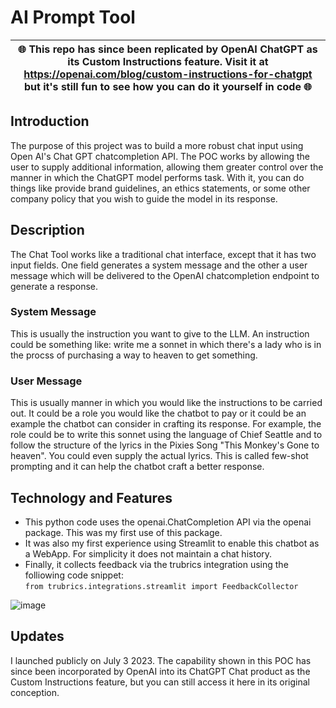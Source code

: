 # AI Prompt Tool   

| 🌐 This repo has since been replicated by OpenAI ChatGPT as its Custom Instructions feature. Visit it at https://openai.com/blog/custom-instructions-for-chatgpt but it's still fun to see how you can do it yourself in code 🌐 |
| --- |

## Introduction  
The purpose of this project was to build a more robust chat input using Open AI's Chat GPT chatcompletion API. The POC works by allowing the user to supply additional information, allowing them greater control over the manner in which the ChatGPT model performs task. With it, you can do things like provide brand guidelines, an ethics statements, or some other company policy that you wish to guide the model in its response.  

## Description
The Chat Tool works like a traditional chat interface, except that it has two input fields. One field generates a system message and the other a user message which will be delivered to the OpenAI chatcompletion endpoint to generate a response.

### System Message  
This is usually the instruction you want to give to the LLM. An instruction could be something like: write me a sonnet in which there's a lady who is in the procss of purchasing a way to heaven to get something. 

### User Message  
This is usually manner in which you would like the instructions to be carried out. It could be a role you would like the chatbot to pay or it could be an example the chatbot can consider in crafting its response. For example, the role could be to write this sonnet using the language of Chief Seattle and to follow the structure of the lyrics in the Pixies Song "This Monkey's Gone to heaven". You could even supply the actual lyrics. This is called few-shot prompting and it can help the chatbot craft a better response.

## Technology and Features  
- This python code uses the openai.ChatCompletion API via the openai package. This was my first use of this package.  
- It was also my first experience using Streamlit to enable this chatbot as a WebApp. For simplicity it does not maintain a chat history.  
- Finally, it collects feedback via the trubrics integration using the folliowing code snippet:  
```from trubrics.integrations.streamlit import FeedbackCollector```
  
![image](https://github.com/dvvilkins/Webapp1/blob/749bc1415ff86751e88b48766d6d8ab9444829b4/UI_Chatv1-.png)   



## Updates  
I launched publicly on July 3 2023. The capability shown in this POC has since been incorporated by OpenAI into its ChatGPT Chat product as the Custom Instructions feature, but you can still access it here in its original conception. 

